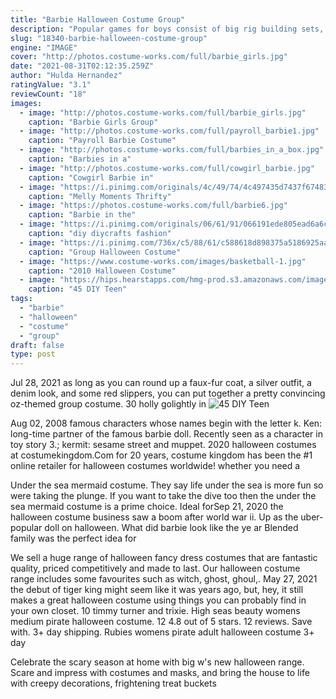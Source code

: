 ```yaml
---
title: "Barbie Halloween Costume Group"
description: "Popular games for boys consist of big rig building sets, action packs, wire puzzles, and magic sets, although both boys and girls will delight in any of the toys. Buying toys for girls? consider a creative arts"
slug: "18340-barbie-halloween-costume-group"
engine: "IMAGE"
cover: "http://photos.costume-works.com/full/barbie_girls.jpg"
date: "2021-08-31T02:12:35.259Z"
author: "Hulda Hernandez"
ratingValue: "3.1"
reviewCount: "18"
images:
  - image: "http://photos.costume-works.com/full/barbie_girls.jpg"
    caption: "Barbie Girls Group"
  - image: "http://photos.costume-works.com/full/payroll_barbie1.jpg"
    caption: "Payroll Barbie Costume"
  - image: "http://photos.costume-works.com/full/barbies_in_a_box.jpg"
    caption: "Barbies in a"
  - image: "http://photos.costume-works.com/full/cowgirl_barbie.jpg"
    caption: "Cowgirl Barbie in"
  - image: "https://i.pinimg.com/originals/4c/49/74/4c497435d7437f674839b074f6ccaa90.jpg"
    caption: "Melly Moments Thrifty"
  - image: "https://photos.costume-works.com/full/barbie6.jpg"
    caption: "Barbie in the"
  - image: "https://i.pinimg.com/originals/06/61/91/066191ede805ead6a6c8771a11293993.jpg"
    caption: "diy diycrafts fashion"
  - image: "https://i.pinimg.com/736x/c5/88/61/c588618d898375a5186925aa62b98ce9.jpg"
    caption: "Group Halloween Costume"
  - image: "https://www.costume-works.com/images/basketball-1.jpg"
    caption: "2010 Halloween Costume"
  - image: "https://hips.hearstapps.com/hmg-prod.s3.amazonaws.com/images/halloween-costume-ideas-teens-pom-pom-1562962458.jpg?crop=0.836xw:1.00xh;0.164xw,0&resize=480:*"
    caption: "45 DIY Teen"
tags:
  - "barbie"
  - "halloween"
  - "costume"
  - "group"
draft: false
type: post
---
```


Jul 28, 2021 as long as you can round up a faux-fur coat, a silver outfit, a denim look, and some red slippers, you can put together a pretty convincing oz-themed group costume. 30 holly golightly in
![45 DIY Teen](https://hips.hearstapps.com/hmg-prod.s3.amazonaws.com/images/halloween-costume-ideas-teens-pom-pom-1562962458.jpg?crop=0.836xw:1.00xh;0.164xw,0&resize=480:* "45 DIY Teen")

Aug 02, 2008 famous characters whose names begin with the letter k. Ken: long-time partner of the famous barbie doll. Recently seen as a character in toy story 3.; kermit: sesame street and muppet. 2020 halloween costumes at costumekingdom.Com for 20 years, costume kingdom has been the #1 online retailer for halloween costumes worldwide! whether you need a
<!--inArticleAds-->

<!--galleryOne-->

Under the sea mermaid costume. They say life under the sea is more fun so were taking the plunge. If you want to take the dive too then the under the sea mermaid costume is a prime choice. Ideal forSep 21, 2020 the halloween costume business saw a boom after world war ii.  Up as the uber-popular doll on halloween. What did barbie look like the ye ar Blended family was the perfect idea for
<!--inArticleAds-->

<!--galleryTwo-->

We sell a huge range of halloween fancy dress costumes that are fantastic quality, priced competitively and made to last. Our halloween costume range includes some favourites such as witch, ghost, ghoul,. May 27, 2021 the debut of tiger king might seem like it was years ago, but, hey, it still makes a great halloween costume using things you can probably find in your own closet. 10 timmy turner and trixie. High seas beauty womens medium pirate halloween costume. 12 4.8 out of 5 stars. 12 reviews. Save with. 3+ day shipping. Rubies womens pirate adult halloween costume  3+ day
<!--galleryThree-->

Celebrate the scary season at home with big w's new halloween range. Scare and impress with costumes and masks, and bring the house to life with creepy decorations, frightening treat buckets